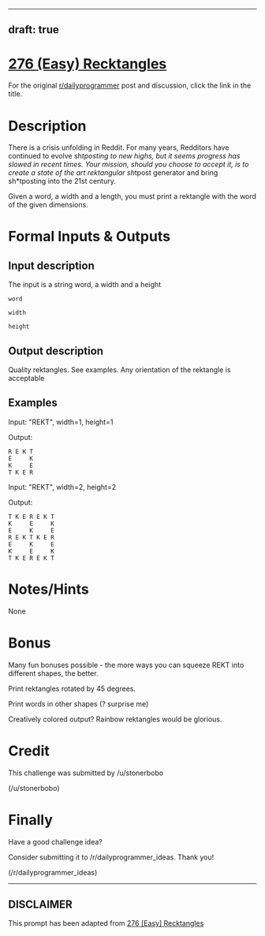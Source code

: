 ---
draft: true
----

# [276 (Easy) Recktangles](https://www.reddit.com/r/dailyprogrammer/comments/4tetif/20160718_challenge_276_easy_recktangles/)

For the original [r/dailyprogrammer](https://www.reddit.com/r/dailyprogrammer/) post and discussion, click the link in the title.

# Description
There is a crisis unfolding in Reddit. For many years, Redditors have continued to evolve sh*tposting to new highs, but it seems progress has slowed in recent times. Your mission, should you choose to accept it, is to create a state of the art rektangular sh*tpost generator and bring sh*tposting into the 21st century.

Given a word, a width and a length, you must print a rektangle with the word of the given dimensions.

# Formal Inputs & Outputs
## Input description
The input is a string word, a width and a height


```
word
```

```
width
```

```
height
```
## Output description
Quality rektangles. See examples. Any orientation of the rektangle is acceptable

## Examples
Input: "REKT", width=1, height=1

Output: 


```
R E K T
E     K
K     E
T K E R
```
Input: "REKT", width=2, height=2

Output:


```
T K E R E K T
K     E     K          
E     K     E
R E K T K E R
E     K     E
K     E     K
T K E R E K T
```
# Notes/Hints
None

# Bonus
Many fun bonuses possible - the more ways you can squeeze REKT into different shapes, the better.

Print rektangles rotated by 45 degrees.

Print words in other shapes (? surprise me)

Creatively colored output? Rainbow rektangles would be glorious.

# Credit
This challenge was submitted by /u/stonerbobo

(/u/stonerbobo)
# Finally
Have a good challenge idea?

Consider submitting it to /r/dailyprogrammer_ideas. Thank you!

(/r/dailyprogrammer_ideas)

----
## **DISCLAIMER**
This prompt has been adapted from [276 [Easy] Recktangles](https://www.reddit.com/r/dailyprogrammer/comments/4tetif/20160718_challenge_276_easy_recktangles/
)
